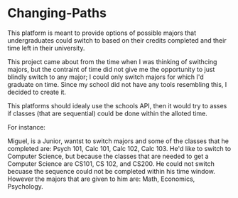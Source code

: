 # Changing-Paths
This platform is meant to provide options of possible majors that undergraduates could switch to based on their credits completed and their time left in their university.

This project came about from the time when I was thinking of swithcing majors, but the contraint of time did not give me the opportunity to just blindly switch to any major; I could only switch majors for which I'd graduate on time.  Since my school did not have any tools resembling this, I decided to create it. 


This platforms should idealy use the schools API, then it would try to asses if classes (that are sequential) could be done within the alloted time. 

For instance: 

Miguel, is a Junior, wantst to switch majors and some of the classes that he completed are: Psych 101, Calc 101, Calc 102, Calc 103. 
He'd like to switch to Computer Science, but because the classes that are needed to get a Computer Science are CS101, CS 102, and CS200. He could not switch becuase the sequence could not be completed within his time window.
However the majors that are given to him are: Math, Economics, Psychology. 



